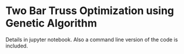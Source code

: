 # Two Bar Truss Optimization using Genetic Algorithm

Details in jupyter notebook. Also a command line version of the code is included. 